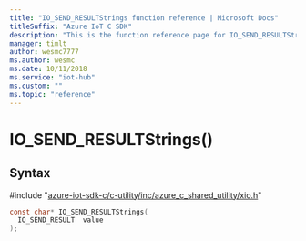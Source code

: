 ```yaml
---                             
title: "IO_SEND_RESULTStrings function reference | Microsoft Docs" 
titleSuffix: "Azure IoT C SDK"            
description: "This is the function reference page for IO_SEND_RESULTStrings() in the Azure IoT C SDK. This SDK is used with the Azure IoT Hub and Azure IoT Hub Device Provisioning Service"            
manager: timlt                 
author: wesmc7777              
ms.author: wesmc               
ms.date: 10/11/2018                    
ms.service: "iot-hub"             
ms.custom: ""                
ms.topic: "reference"        
---                            
```


# IO_SEND_RESULTStrings()

## Syntax

\#include "[azure-iot-sdk-c/c-utility/inc/azure_c_shared_utility/xio.h](../xio-h.md)"  
```C
const char* IO_SEND_RESULTStrings(
  IO_SEND_RESULT  value
);
```

